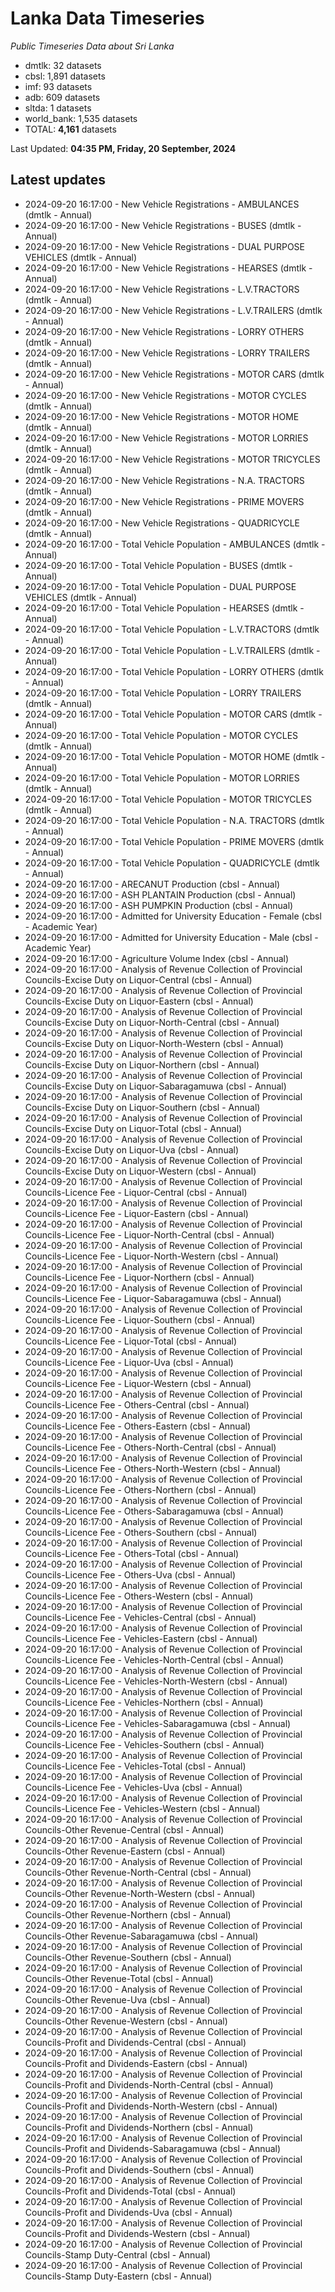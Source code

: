 # Lanka Data Timeseries
*Public Timeseries Data about Sri Lanka*

* dmtlk: 32 datasets
* cbsl: 1,891 datasets
* imf: 93 datasets
* adb: 609 datasets
* sltda: 1 datasets
* world_bank: 1,535 datasets
* TOTAL: **4,161** datasets

Last Updated: **04:35 PM, Friday, 20 September, 2024**

## Latest updates

* 2024-09-20 16:17:00 - New Vehicle Registrations - AMBULANCES (dmtlk - Annual)
* 2024-09-20 16:17:00 - New Vehicle Registrations - BUSES (dmtlk - Annual)
* 2024-09-20 16:17:00 - New Vehicle Registrations - DUAL PURPOSE VEHICLES (dmtlk - Annual)
* 2024-09-20 16:17:00 - New Vehicle Registrations - HEARSES (dmtlk - Annual)
* 2024-09-20 16:17:00 - New Vehicle Registrations - L.V.TRACTORS (dmtlk - Annual)
* 2024-09-20 16:17:00 - New Vehicle Registrations - L.V.TRAILERS (dmtlk - Annual)
* 2024-09-20 16:17:00 - New Vehicle Registrations - LORRY OTHERS (dmtlk - Annual)
* 2024-09-20 16:17:00 - New Vehicle Registrations - LORRY TRAILERS (dmtlk - Annual)
* 2024-09-20 16:17:00 - New Vehicle Registrations - MOTOR CARS (dmtlk - Annual)
* 2024-09-20 16:17:00 - New Vehicle Registrations - MOTOR CYCLES (dmtlk - Annual)
* 2024-09-20 16:17:00 - New Vehicle Registrations - MOTOR HOME (dmtlk - Annual)
* 2024-09-20 16:17:00 - New Vehicle Registrations - MOTOR LORRIES (dmtlk - Annual)
* 2024-09-20 16:17:00 - New Vehicle Registrations - MOTOR TRICYCLES (dmtlk - Annual)
* 2024-09-20 16:17:00 - New Vehicle Registrations - N.A. TRACTORS (dmtlk - Annual)
* 2024-09-20 16:17:00 - New Vehicle Registrations - PRIME MOVERS (dmtlk - Annual)
* 2024-09-20 16:17:00 - New Vehicle Registrations - QUADRICYCLE (dmtlk - Annual)
* 2024-09-20 16:17:00 - Total Vehicle Population - AMBULANCES (dmtlk - Annual)
* 2024-09-20 16:17:00 - Total Vehicle Population - BUSES (dmtlk - Annual)
* 2024-09-20 16:17:00 - Total Vehicle Population - DUAL PURPOSE VEHICLES (dmtlk - Annual)
* 2024-09-20 16:17:00 - Total Vehicle Population - HEARSES (dmtlk - Annual)
* 2024-09-20 16:17:00 - Total Vehicle Population - L.V.TRACTORS (dmtlk - Annual)
* 2024-09-20 16:17:00 - Total Vehicle Population - L.V.TRAILERS (dmtlk - Annual)
* 2024-09-20 16:17:00 - Total Vehicle Population - LORRY OTHERS (dmtlk - Annual)
* 2024-09-20 16:17:00 - Total Vehicle Population - LORRY TRAILERS (dmtlk - Annual)
* 2024-09-20 16:17:00 - Total Vehicle Population - MOTOR CARS (dmtlk - Annual)
* 2024-09-20 16:17:00 - Total Vehicle Population - MOTOR CYCLES (dmtlk - Annual)
* 2024-09-20 16:17:00 - Total Vehicle Population - MOTOR HOME (dmtlk - Annual)
* 2024-09-20 16:17:00 - Total Vehicle Population - MOTOR LORRIES (dmtlk - Annual)
* 2024-09-20 16:17:00 - Total Vehicle Population - MOTOR TRICYCLES (dmtlk - Annual)
* 2024-09-20 16:17:00 - Total Vehicle Population - N.A. TRACTORS (dmtlk - Annual)
* 2024-09-20 16:17:00 - Total Vehicle Population - PRIME MOVERS (dmtlk - Annual)
* 2024-09-20 16:17:00 - Total Vehicle Population - QUADRICYCLE (dmtlk - Annual)
* 2024-09-20 16:17:00 - ARECANUT Production (cbsl - Annual)
* 2024-09-20 16:17:00 - ASH PLANTAIN Production (cbsl - Annual)
* 2024-09-20 16:17:00 - ASH PUMPKIN Production (cbsl - Annual)
* 2024-09-20 16:17:00 - Admitted for University Education - Female (cbsl - Academic Year)
* 2024-09-20 16:17:00 - Admitted for University Education - Male (cbsl - Academic Year)
* 2024-09-20 16:17:00 - Agriculture Volume Index (cbsl - Annual)
* 2024-09-20 16:17:00 - Analysis of Revenue Collection of Provincial Councils-Excise Duty on Liquor-Central (cbsl - Annual)
* 2024-09-20 16:17:00 - Analysis of Revenue Collection of Provincial Councils-Excise Duty on Liquor-Eastern (cbsl - Annual)
* 2024-09-20 16:17:00 - Analysis of Revenue Collection of Provincial Councils-Excise Duty on Liquor-North-Central (cbsl - Annual)
* 2024-09-20 16:17:00 - Analysis of Revenue Collection of Provincial Councils-Excise Duty on Liquor-North-Western (cbsl - Annual)
* 2024-09-20 16:17:00 - Analysis of Revenue Collection of Provincial Councils-Excise Duty on Liquor-Northern (cbsl - Annual)
* 2024-09-20 16:17:00 - Analysis of Revenue Collection of Provincial Councils-Excise Duty on Liquor-Sabaragamuwa (cbsl - Annual)
* 2024-09-20 16:17:00 - Analysis of Revenue Collection of Provincial Councils-Excise Duty on Liquor-Southern (cbsl - Annual)
* 2024-09-20 16:17:00 - Analysis of Revenue Collection of Provincial Councils-Excise Duty on Liquor-Total (cbsl - Annual)
* 2024-09-20 16:17:00 - Analysis of Revenue Collection of Provincial Councils-Excise Duty on Liquor-Uva (cbsl - Annual)
* 2024-09-20 16:17:00 - Analysis of Revenue Collection of Provincial Councils-Excise Duty on Liquor-Western (cbsl - Annual)
* 2024-09-20 16:17:00 - Analysis of Revenue Collection of Provincial Councils-Licence Fee - Liquor-Central (cbsl - Annual)
* 2024-09-20 16:17:00 - Analysis of Revenue Collection of Provincial Councils-Licence Fee - Liquor-Eastern (cbsl - Annual)
* 2024-09-20 16:17:00 - Analysis of Revenue Collection of Provincial Councils-Licence Fee - Liquor-North-Central (cbsl - Annual)
* 2024-09-20 16:17:00 - Analysis of Revenue Collection of Provincial Councils-Licence Fee - Liquor-North-Western (cbsl - Annual)
* 2024-09-20 16:17:00 - Analysis of Revenue Collection of Provincial Councils-Licence Fee - Liquor-Northern (cbsl - Annual)
* 2024-09-20 16:17:00 - Analysis of Revenue Collection of Provincial Councils-Licence Fee - Liquor-Sabaragamuwa (cbsl - Annual)
* 2024-09-20 16:17:00 - Analysis of Revenue Collection of Provincial Councils-Licence Fee - Liquor-Southern (cbsl - Annual)
* 2024-09-20 16:17:00 - Analysis of Revenue Collection of Provincial Councils-Licence Fee - Liquor-Total (cbsl - Annual)
* 2024-09-20 16:17:00 - Analysis of Revenue Collection of Provincial Councils-Licence Fee - Liquor-Uva (cbsl - Annual)
* 2024-09-20 16:17:00 - Analysis of Revenue Collection of Provincial Councils-Licence Fee - Liquor-Western (cbsl - Annual)
* 2024-09-20 16:17:00 - Analysis of Revenue Collection of Provincial Councils-Licence Fee - Others-Central (cbsl - Annual)
* 2024-09-20 16:17:00 - Analysis of Revenue Collection of Provincial Councils-Licence Fee - Others-Eastern (cbsl - Annual)
* 2024-09-20 16:17:00 - Analysis of Revenue Collection of Provincial Councils-Licence Fee - Others-North-Central (cbsl - Annual)
* 2024-09-20 16:17:00 - Analysis of Revenue Collection of Provincial Councils-Licence Fee - Others-North-Western (cbsl - Annual)
* 2024-09-20 16:17:00 - Analysis of Revenue Collection of Provincial Councils-Licence Fee - Others-Northern (cbsl - Annual)
* 2024-09-20 16:17:00 - Analysis of Revenue Collection of Provincial Councils-Licence Fee - Others-Sabaragamuwa (cbsl - Annual)
* 2024-09-20 16:17:00 - Analysis of Revenue Collection of Provincial Councils-Licence Fee - Others-Southern (cbsl - Annual)
* 2024-09-20 16:17:00 - Analysis of Revenue Collection of Provincial Councils-Licence Fee - Others-Total (cbsl - Annual)
* 2024-09-20 16:17:00 - Analysis of Revenue Collection of Provincial Councils-Licence Fee - Others-Uva (cbsl - Annual)
* 2024-09-20 16:17:00 - Analysis of Revenue Collection of Provincial Councils-Licence Fee - Others-Western (cbsl - Annual)
* 2024-09-20 16:17:00 - Analysis of Revenue Collection of Provincial Councils-Licence Fee - Vehicles-Central (cbsl - Annual)
* 2024-09-20 16:17:00 - Analysis of Revenue Collection of Provincial Councils-Licence Fee - Vehicles-Eastern (cbsl - Annual)
* 2024-09-20 16:17:00 - Analysis of Revenue Collection of Provincial Councils-Licence Fee - Vehicles-North-Central (cbsl - Annual)
* 2024-09-20 16:17:00 - Analysis of Revenue Collection of Provincial Councils-Licence Fee - Vehicles-North-Western (cbsl - Annual)
* 2024-09-20 16:17:00 - Analysis of Revenue Collection of Provincial Councils-Licence Fee - Vehicles-Northern (cbsl - Annual)
* 2024-09-20 16:17:00 - Analysis of Revenue Collection of Provincial Councils-Licence Fee - Vehicles-Sabaragamuwa (cbsl - Annual)
* 2024-09-20 16:17:00 - Analysis of Revenue Collection of Provincial Councils-Licence Fee - Vehicles-Southern (cbsl - Annual)
* 2024-09-20 16:17:00 - Analysis of Revenue Collection of Provincial Councils-Licence Fee - Vehicles-Total (cbsl - Annual)
* 2024-09-20 16:17:00 - Analysis of Revenue Collection of Provincial Councils-Licence Fee - Vehicles-Uva (cbsl - Annual)
* 2024-09-20 16:17:00 - Analysis of Revenue Collection of Provincial Councils-Licence Fee - Vehicles-Western (cbsl - Annual)
* 2024-09-20 16:17:00 - Analysis of Revenue Collection of Provincial Councils-Other Revenue-Central (cbsl - Annual)
* 2024-09-20 16:17:00 - Analysis of Revenue Collection of Provincial Councils-Other Revenue-Eastern (cbsl - Annual)
* 2024-09-20 16:17:00 - Analysis of Revenue Collection of Provincial Councils-Other Revenue-North-Central (cbsl - Annual)
* 2024-09-20 16:17:00 - Analysis of Revenue Collection of Provincial Councils-Other Revenue-North-Western (cbsl - Annual)
* 2024-09-20 16:17:00 - Analysis of Revenue Collection of Provincial Councils-Other Revenue-Northern (cbsl - Annual)
* 2024-09-20 16:17:00 - Analysis of Revenue Collection of Provincial Councils-Other Revenue-Sabaragamuwa (cbsl - Annual)
* 2024-09-20 16:17:00 - Analysis of Revenue Collection of Provincial Councils-Other Revenue-Southern (cbsl - Annual)
* 2024-09-20 16:17:00 - Analysis of Revenue Collection of Provincial Councils-Other Revenue-Total (cbsl - Annual)
* 2024-09-20 16:17:00 - Analysis of Revenue Collection of Provincial Councils-Other Revenue-Uva (cbsl - Annual)
* 2024-09-20 16:17:00 - Analysis of Revenue Collection of Provincial Councils-Other Revenue-Western (cbsl - Annual)
* 2024-09-20 16:17:00 - Analysis of Revenue Collection of Provincial Councils-Profit and Dividends-Central (cbsl - Annual)
* 2024-09-20 16:17:00 - Analysis of Revenue Collection of Provincial Councils-Profit and Dividends-Eastern (cbsl - Annual)
* 2024-09-20 16:17:00 - Analysis of Revenue Collection of Provincial Councils-Profit and Dividends-North-Central (cbsl - Annual)
* 2024-09-20 16:17:00 - Analysis of Revenue Collection of Provincial Councils-Profit and Dividends-North-Western (cbsl - Annual)
* 2024-09-20 16:17:00 - Analysis of Revenue Collection of Provincial Councils-Profit and Dividends-Northern (cbsl - Annual)
* 2024-09-20 16:17:00 - Analysis of Revenue Collection of Provincial Councils-Profit and Dividends-Sabaragamuwa (cbsl - Annual)
* 2024-09-20 16:17:00 - Analysis of Revenue Collection of Provincial Councils-Profit and Dividends-Southern (cbsl - Annual)
* 2024-09-20 16:17:00 - Analysis of Revenue Collection of Provincial Councils-Profit and Dividends-Total (cbsl - Annual)
* 2024-09-20 16:17:00 - Analysis of Revenue Collection of Provincial Councils-Profit and Dividends-Uva (cbsl - Annual)
* 2024-09-20 16:17:00 - Analysis of Revenue Collection of Provincial Councils-Profit and Dividends-Western (cbsl - Annual)
* 2024-09-20 16:17:00 - Analysis of Revenue Collection of Provincial Councils-Stamp Duty-Central (cbsl - Annual)
* 2024-09-20 16:17:00 - Analysis of Revenue Collection of Provincial Councils-Stamp Duty-Eastern (cbsl - Annual)